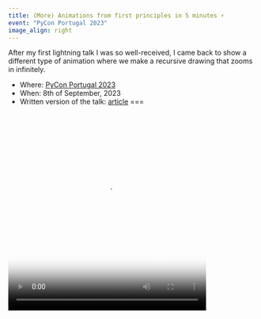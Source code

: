 ```yaml
---
title: (More) Animations from first principles in 5 minutes ⚡️
event: "PyCon Portugal 2023"
image_align: right
---
```


After my first lightning talk I was so well-received, I came back to show a different type of animation where we make a recursive drawing that zooms in infinitely.

 - Where: [PyCon Portugal 2023](https://2023.pycon.pt)
 - When: 8th of September, 2023
 - Written version of the talk: [article](/blog/more-animations-from-first-principles-in-5-minutes)
===
<video width="400" height="400" poster="/blog/more-animations-from-first-principles-in-5-minutes/_zoom_triangle.mp4.thumb.png" controls>
  <source src="/blog/more-animations-from-first-principles-in-5-minutes/_zoom_triangle.mp4" type="video/mp4">
</video>
